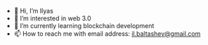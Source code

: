 - 👋 Hi, I’m Ilyas
- 👀 I’m interested in web 3.0
- 🌱 I’m currently learning blockchain development
- 📫 How to reach me with email address: il.baltashev@gmail.com

<!---
baltsh/baltsh is a ✨ special ✨ repository because its `README.md` (this file) appears on your GitHub profile.
You can click the Preview link to take a look at your changes.
--->
